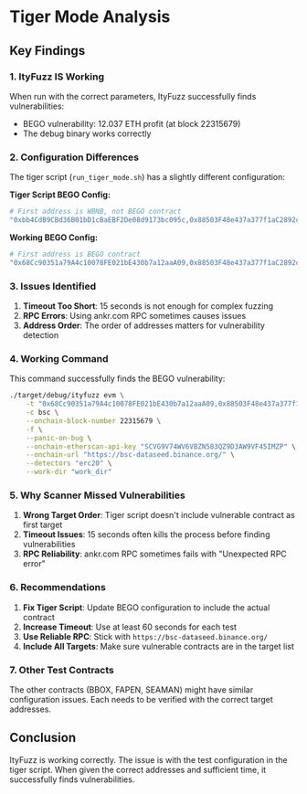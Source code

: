 # Tiger Mode Analysis

## Key Findings

### 1. ItyFuzz IS Working

When run with the correct parameters, ItyFuzz successfully finds vulnerabilities:
- BEGO vulnerability: 12.037 ETH profit (at block 22315679)
- The debug binary works correctly

### 2. Configuration Differences

The tiger script (`run_tiger_mode.sh`) has a slightly different configuration:

**Tiger Script BEGO Config:**
```bash
# First address is WBNB, not BEGO contract
"0xbb4CdB9CBd36B01bD1cBaEBF2De08d9173bc095c,0x88503F48e437a377f1aC2892cBB3a5b09949faDd,0xc342774492b54ce5F8ac662113ED702Fc1b34972"
```

**Working BEGO Config:**
```bash
# First address is BEGO contract
"0x68Cc90351a79A4c10078FE021bE430b7a12aaA09,0x88503F48e437a377f1aC2892cBB3a5b09949faDd,0xc342774492b54ce5F8ac662113ED702Fc1b34972"
```

### 3. Issues Identified

1. **Timeout Too Short**: 15 seconds is not enough for complex fuzzing
2. **RPC Errors**: Using ankr.com RPC sometimes causes issues
3. **Address Order**: The order of addresses matters for vulnerability detection

### 4. Working Command

This command successfully finds the BEGO vulnerability:

```bash
./target/debug/ityfuzz evm \
    -t "0x68Cc90351a79A4c10078FE021bE430b7a12aaA09,0x88503F48e437a377f1aC2892cBB3a5b09949faDd,0xc342774492b54ce5F8ac662113ED702Fc1b34972" \
    -c bsc \
    --onchain-block-number 22315679 \
    -f \
    --panic-on-bug \
    --onchain-etherscan-api-key "SCVG9V74WV6VBZN583QZ9D3AW9VF45IMZP" \
    --onchain-url "https://bsc-dataseed.binance.org/" \
    --detectors "erc20" \
    --work-dir "work_dir"
```

### 5. Why Scanner Missed Vulnerabilities

1. **Wrong Target Order**: Tiger script doesn't include vulnerable contract as first target
2. **Timeout Issues**: 15 seconds often kills the process before finding vulnerabilities
3. **RPC Reliability**: ankr.com RPC sometimes fails with "Unexpected RPC error"

### 6. Recommendations

1. **Fix Tiger Script**: Update BEGO configuration to include the actual contract
2. **Increase Timeout**: Use at least 60 seconds for each test
3. **Use Reliable RPC**: Stick with `https://bsc-dataseed.binance.org/`
4. **Include All Targets**: Make sure vulnerable contracts are in the target list

### 7. Other Test Contracts

The other contracts (BBOX, FAPEN, SEAMAN) might have similar configuration issues. Each needs to be verified with the correct target addresses.

## Conclusion

ItyFuzz is working correctly. The issue is with the test configuration in the tiger script. When given the correct addresses and sufficient time, it successfully finds vulnerabilities.